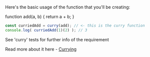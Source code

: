 Here's the basic usage of the function that you'll be creating:

function add(a, b) {
  return a + b;
}
```js
const curriedAdd = curry(add); // <- this is the curry function
console.log( curriedAdd(1)(2) ); // 3
```
See 'curry' tests for further info of the requirement

Read more about it here - [Currying](https://en.wikipedia.org/wiki/Currying)
